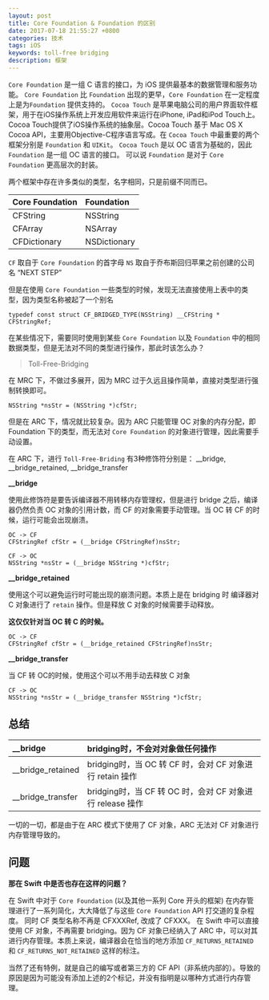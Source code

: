 ```yaml
---
layout: post
title: Core Foundation & Foundation 的区别
date: 2017-07-18 21:55:27 +0800
categories: 技术
tags: iOS
keywords: toll-free bridging
description: 框架
---
```


`Core Foundation` 是一组 C 语言的接口，为 iOS 提供最基本的数据管理和服务功能。
`Core Foundation` 比 `Foundation` 出现的更早，`Core Foundation` 在一定程度上是为`Foundation` 提供支持的。
`Cocoa Touch` 是苹果电脑公司的用户界面软件框架，用于在iOS操作系统上开发应用软件来运行在iPhone, iPad和iPod Touch上。Cocoa Touch提供了iOS操作系统的抽象层。Cocoa Touch 基于 Mac OS X Cocoa API，主要用Objective-C程序语言写成。在 `Cocoa Touch` 中最重要的两个框架分别是 `Foundation` 和 `UIKit`。
`Cocoa Touch` 是以 OC 语言为基础的，因此 `Foundation` 是一组 OC 语言的接口。
可以说 `Foundation` 是对于 `Core Foundation` 更高层次的封装。

两个框架中存在许多类似的类型，名字相同，只是前缀不同而已。


| Core Foundation | Foundation |
| :--------------- | :---------- |
| CFString        | NSString   |
| CFArray         | NSArray    |
| CFDictionary    | NSDictionary |


`CF` 取自于 `Core Foundation` 的首字母
`NS` 取自于乔布斯回归苹果之前创建的公司名 “NEXT STEP”

但是在使用 `Core Foundation` 一些类型的时候，发现无法直接使用上表中的类型，因为类型名称被起了一个别名

```
typedef const struct CF_BRIDGED_TYPE(NSString) __CFString * CFStringRef;
```

在某些情况下，需要同时使用到某些 `Core Foundation` 以及 `Foundation` 中的相同数据类型，但是无法对不同的类型进行操作，那此时该怎么办？  

> Toll-Free-Bridging  

在 MRC 下，不做过多展开，因为 MRC 过于久远且操作简单，直接对类型进行强制转换即可。

```
NSString *nsStr = (NSString *)cfStr;
```

但是在 ARC 下，情况就比较复杂。因为 ARC 只能管理 OC 对象的内存分配，即 Foundation 下的类型，而无法对 `Core Foundation` 的对象进行管理，因此需要手动设置。

在 ARC 下，进行 `Toll-Free-Briding` 有3种修饰符分别是：
__bridge, __bridge_retained, __bridge_transfer

**__bridge**  

使用此修饰符是要告诉编译器不用转移内存管理权，但是进行 bridge 之后，编译器仍然负责 OC 对象的引用计数，而 CF 的对象需要手动管理。当 OC 转 CF 的时候，运行可能会出现崩溃。

```
OC -> CF
CFStringRef cfStr = (__bridge CFStringRef)nsStr;

CF -> OC
NSString *nsStr = (__bridge NSString *)cfStr;
```

**__bridge_retained**  

使用这个可以避免运行时可能出现的崩溃问题。本质上是在 bridging 时 编译器对 C 对象进行了 `retain` 操作。但是释放 C 对象的时候需要手动释放。

**这仅仅针对当 OC 转 C 的时候。**  


```
OC -> CF
CFStringRef cfStr = (__bridge_retained CFStringRef)nsStr;
```  

**__bridge_transfer**  

当 CF 转 OC的时候，使用这个可以不用手动去释放 C 对象

```
CF -> OC
NSString *nsStr = (__bridge_transfer NSString *)cfStr;
```  

## 总结


| __bridge          | bridging时，不会对对象做任何操作 |
| :----------------- | :---------------------------- |
|  __bridge_retained  | bridging时，当 OC 转 CF 时，会对 CF 对象进行 retain 操作 | 
|  __bridge_transfer  | bridging时，当 CF 转 OC 时，会对 CF 对象进行 release 操作 |

一切的一切，都是由于在 ARC 模式下使用了 CF 对象，ARC 无法对 CF 对象进行内存管理导致的。


## 问题  

**那在 Swift 中是否也存在这样的问题？**  

在 Swift 中对于 `Core Foundation` (以及其他一系列 Core 开头的框架) 在内存管理进行了一系列简化，大大降低了与这些 `Core Foundation` API 打交道的复杂程度。
同时 CF 类型名称不再是 CFXXXRef, 改成了 CFXXX。
在 Swift 中可以直接使用 CF 对象，不再需要 bridging。因为 CF 对象已经纳入了 ARC 中，可以对其进行内存管理。本质上来说，编译器会在恰当的地方添加 `CF_RETURNS_RETAINED` 和 `CF_RETURNS_NOT_RETAINED` 这样的标注。

当然了还有特例，就是自己的编写或者第三方的 CF API（非系统内部的）。导致的原因是因为可能没有添加上述的2个标记，并没有指明是以哪种方式进行内存管理。











